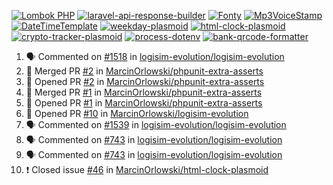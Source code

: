 [![Lombok PHP](https://github-readme-stats.vercel.app/api/pin/?username=MarcinOrlowski&repo=lombok-php&theme=default&hide_border=true&title_color=87c9c3&text_color=62696d&icon_color=636a6d&bg_color=30393e)](https://github.com/MarcinOrlowski/lombok-php)
[![laravel-api-response-builder](https://github-readme-stats.vercel.app/api/pin/?username=MarcinOrlowski&repo=laravel-api-response-builder&theme=default&hide_border=true&title_color=87c9c3&text_color=62696d&icon_color=636a6d&bg_color=30393e)](https://github.com/MarcinOrlowski/laravel-api-response-builder)
[![Fonty](https://github-readme-stats.vercel.app/api/pin/?username=MarcinOrlowski&repo=Fonty&theme=default&hide_border=true&title_color=87c9c3&text_color=62696d&icon_color=636a6d&bg_color=30393e)](https://github.com/MarcinOrlowski/Fonty)
[![Mp3VoiceStamp](https://github-readme-stats.vercel.app/api/pin/?username=MarcinOrlowski&repo=Mp3VoiceStamp&theme=default&hide_border=true&title_color=87c9c3&text_color=62696d&icon_color=636a6d&bg_color=30393e)](https://github.com/MarcinOrlowski/Mp3VoiceStamp)
[![DateTimeTemplate](https://github-readme-stats.vercel.app/api/pin/?username=MarcinOrlowski&repo=DateTimeTemplate&theme=default&hide_border=true&title_color=87c9c3&text_color=62696d&icon_color=636a6d&bg_color=30393e)](https://github.com/MarcinOrlowski/DateTimeTemplate)
[![weekday-plasmoid](https://github-readme-stats.vercel.app/api/pin/?username=MarcinOrlowski&repo=weekday-plasmoid&theme=default&hide_border=true&title_color=87c9c3&text_color=62696d&icon_color=636a6d&bg_color=30393e)](https://github.com/MarcinOrlowski/weekday-plasmoid)
[![html-clock-plasmoid](https://github-readme-stats.vercel.app/api/pin/?username=MarcinOrlowski&repo=html-clock-plasmoid&theme=default&hide_border=true&title_color=87c9c3&text_color=62696d&icon_color=636a6d&bg_color=30393e)](https://github.com/MarcinOrlowski/html-clock-plasmoid)
[![crypto-tracker-plasmoid](https://github-readme-stats.vercel.app/api/pin/?username=MarcinOrlowski&repo=crypto-tracker-plasmoid&theme=default&hide_border=true&title_color=87c9c3&text_color=62696d&icon_color=636a6d&bg_color=30393e)](https://github.com/MarcinOrlowski/crypto-tracker-plasmoid)
[![process-dotenv](https://github-readme-stats.vercel.app/api/pin/?username=MarcinOrlowski&repo=process-dotenv&theme=default&hide_border=true&title_color=87c9c3&text_color=62696d&icon_color=636a6d&bg_color=30393e)](https://github.com/MarcinOrlowski/process-dotenv)
[![bank-qrcode-formatter](https://github-readme-stats.vercel.app/api/pin/?username=MarcinOrlowski&repo=bank-qrcode-formatter&theme=default&hide_border=true&title_color=87c9c3&text_color=62696d&icon_color=636a6d&bg_color=30393e)](https://github.com/MarcinOrlowski/bank-qrcode-formatter)

<!--START_SECTION:activity-->
1. 🗣 Commented on [#1518](https://github.com/logisim-evolution/logisim-evolution/issues/1518) in [logisim-evolution/logisim-evolution](https://github.com/logisim-evolution/logisim-evolution)
2. 🎉 Merged PR [#2](https://github.com/MarcinOrlowski/phpunit-extra-asserts/pull/2) in [MarcinOrlowski/phpunit-extra-asserts](https://github.com/MarcinOrlowski/phpunit-extra-asserts)
3. 💪 Opened PR [#2](https://github.com/MarcinOrlowski/phpunit-extra-asserts/pull/2) in [MarcinOrlowski/phpunit-extra-asserts](https://github.com/MarcinOrlowski/phpunit-extra-asserts)
4. 🎉 Merged PR [#1](https://github.com/MarcinOrlowski/phpunit-extra-asserts/pull/1) in [MarcinOrlowski/phpunit-extra-asserts](https://github.com/MarcinOrlowski/phpunit-extra-asserts)
5. 💪 Opened PR [#1](https://github.com/MarcinOrlowski/phpunit-extra-asserts/pull/1) in [MarcinOrlowski/phpunit-extra-asserts](https://github.com/MarcinOrlowski/phpunit-extra-asserts)
6. 💪 Opened PR [#10](https://github.com/MarcinOrlowski/logisim-evolution/pull/10) in [MarcinOrlowski/logisim-evolution](https://github.com/MarcinOrlowski/logisim-evolution)
7. 🗣 Commented on [#1539](https://github.com/logisim-evolution/logisim-evolution/issues/1539) in [logisim-evolution/logisim-evolution](https://github.com/logisim-evolution/logisim-evolution)
8. 🗣 Commented on [#743](https://github.com/logisim-evolution/logisim-evolution/issues/743) in [logisim-evolution/logisim-evolution](https://github.com/logisim-evolution/logisim-evolution)
9. 🗣 Commented on [#743](https://github.com/logisim-evolution/logisim-evolution/issues/743) in [logisim-evolution/logisim-evolution](https://github.com/logisim-evolution/logisim-evolution)
10. ❗️ Closed issue [#46](https://github.com/MarcinOrlowski/html-clock-plasmoid/issues/46) in [MarcinOrlowski/html-clock-plasmoid](https://github.com/MarcinOrlowski/html-clock-plasmoid)
<!--END_SECTION:activity-->
